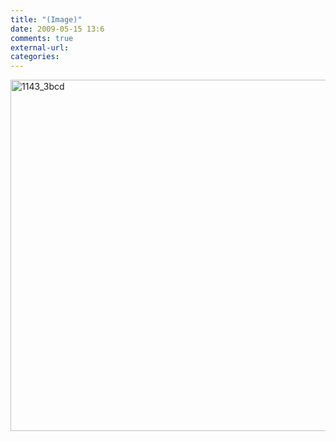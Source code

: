 ```yaml
---
title: "(Image)"
date: 2009-05-15 13:6
comments: true
external-url:
categories:
---
```

[<img src="http://7.asset.soup.io/asset/0317/1143_3bcd.jpeg" width="750" height="562" alt="1143_3bcd" />][1]

  [1]: http://fixonomy.com/wiki/images/0/02/I_have_nothing_against_god.jpg
